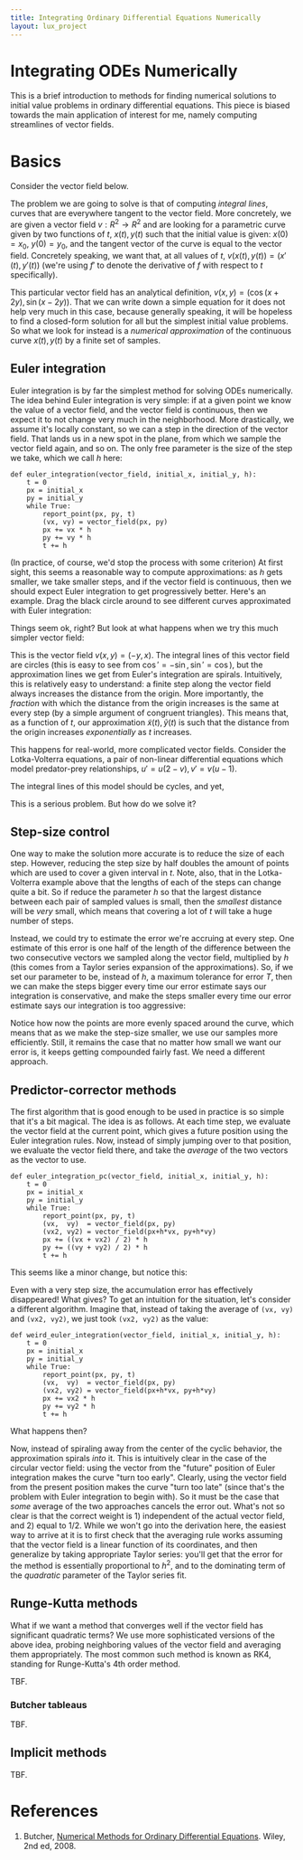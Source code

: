 ```yaml
---
title: Integrating Ordinary Differential Equations Numerically
layout: lux_project
---
```


# Integrating ODEs Numerically

This is a brief introduction to methods for finding numerical
solutions to initial value problems in ordinary differential
equations. This piece is biased towards the main application of
interest for me, namely computing streamlines of vector fields.

# Basics

Consider the vector field below.

<div id="vf1" class="small-square-chart"></div>  
  
The problem we are going to solve is that of computing *integral
lines*, curves that are everywhere tangent to the vector field. More
concretely, we are given a vector field $v: R^2 \to R^2$ and are
looking for a parametric curve given by two functions of $t$, $x(t),
y(t)$ such that the initial value is given: $x(0)=x_0$, $y(0) = y_0$,
and the tangent vector of the curve is equal to the vector
field. Concretely speaking, we want that, at all values of $t$,
$v(x(t),y(t)) = (x'(t), y'(t))$ (we're using $f'$ to denote the
derivative of $f$ with respect to $t$ specifically).

This particular vector field has an analytical definition, $v(x, y) =
(\cos(x + 2y), \sin(x - 2y))$. That we can write down a simple
equation for it does not help very much in this case, because
generally speaking, it will be hopeless to find a closed-form solution
for all but the simplest initial value problems. So what we look for
instead is a *numerical approximation* of the continuous curve $x(t),
y(t)$ by a finite set of samples.

## Euler integration

Euler integration is by far the simplest method for solving ODEs
numerically. The idea behind Euler integration is very simple: if at
a given point we know the value of a vector field, and the vector
field is continuous, then we expect it to not change very much in the
neighborhood. More drastically, we assume it's locally constant, so we
can a step in the direction of the vector field. That lands us in a
new spot in the plane, from which we sample the vector field again,
and so on. The only free parameter is the size of the step we take,
which we call $h$ here:

    def euler_integration(vector_field, initial_x, initial_y, h):
        t = 0
        px = initial_x
        py = initial_y
        while True:
            report_point(px, py, t)
            (vx, vy) = vector_field(px, py)
            px += vx * h
            py += vy * h
            t += h

(In practice, of course, we'd stop the process with some criterion)
At first sight, this seems a reasonable way to compute approximations:
as $h$ gets smaller, we take smaller steps, and if the vector field is
continuous, then we should expect Euler integration to get
progressively better. Here's an example. Drag the black circle around
to see different curves approximated with Euler integration:

<div id="vf2" class="small-square-chart"></div>  

Things seem ok, right? But look at what happens when we try this much
simpler vector field:

<div id="vf3" class="small-square-chart"></div>

This is the vector field $v(x,y) = (-y, x)$. The integral lines of
this vector field are circles (this is easy to see from $\cos' =
-\sin, \sin' = \cos$), but the approximation lines we get from Euler's
integration are spirals. Intuitively, this is relatively easy to
understand: a finite step along the vector field always increases the
distance from the origin. More importantly, the *fraction* with which
the distance from the origin increases is the same at every step (by a simple
argument of congruent triangles). This means that, as a function of
$t$, our approximation $\tilde{x}(t), \tilde{y}(t)$ is such that the
distance from the origin increases *exponentially* as $t$ increases.

This happens for real-world, more complicated vector fields. Consider
the Lotka-Volterra equations, a pair of non-linear differential equations which 
model predator-prey relationships, $u' = u(2-v), v' = v (u - 1)$.

The integral lines of this model should be cycles, and yet,

<div id="vf4" class="small-square-chart"></div>

This is a serious problem. But how do we solve it?

## Step-size control

One way to make the solution more accurate is to reduce the size of
each step.  However, reducing the step size by half doubles the amount
of points which are used to cover a given interval in $t$.  Note,
also, that in the Lotka-Volterra example above that the lengths of
each of the steps can change quite a bit. So if reduce the parameter
$h$ so that the largest distance between each pair of sampled values
is small, then the *smallest* distance will be *very* small, which means
that covering a lot of $t$ will take a huge number of steps.

Instead, we could try to estimate the error we're accruing at every
step. One estimate of this error is one half of the length of the
difference between the two consecutive vectors we sampled along the
vector field, multiplied by $h$ (this comes from a Taylor series
expansion of the approximations).  So, if we set our parameter to be,
instead of $h$, a maximum tolerance for error $T$, then we can make
the steps bigger every time our error estimate says our integration is
conservative, and make the steps smaller every time our error estimate
says our integration is too aggressive:

<div id="vf5" class="small-square-chart"></div>

Notice how now the points are more evenly spaced around the curve,
which means that as we make the step-size smaller, we use our samples
more efficiently.  Still, it remains the case that no matter how small
we want our error is, it keeps getting compounded fairly fast. We need
a different approach.

## Predictor-corrector methods

The first algorithm that is good enough to be used in practice is so
simple that it's a bit magical. The idea is as follows. At each time
step, we evaluate the vector field at the current point, which gives a
future position using the Euler integration rules. Now, instead of
simply jumping over to that position, we evaluate the vector field
there, and take the *average* of the two vectors as the vector to use.

    def euler_integration_pc(vector_field, initial_x, initial_y, h):
        t = 0
        px = initial_x
        py = initial_y
        while True:
            report_point(px, py, t)
            (vx,  vy)  = vector_field(px, py)
			(vx2, vy2) = vector_field(px+h*vx, py+h*vy)
            px += ((vx + vx2) / 2) * h
            py += ((vy + vy2) / 2) * h
            t += h

This seems like a minor change, but notice this:

<div class="chart"><span id="vf6" class="small-inline-square-chart"></span><span id="vf7" class="small-inline-square-chart"></span></div>

Even with a very step size, the accumulation error has
effectively disappeared! What gives? To get an intuition for the
situation, let's consider a different algorithm. Imagine that, instead
of taking the average of `(vx, vy)` and `(vx2, vy2)`, we just took `(vx2, vy2)` as the value:

    def weird_euler_integration(vector_field, initial_x, initial_y, h):
        t = 0
        px = initial_x
        py = initial_y
        while True:
            report_point(px, py, t)
            (vx,  vy)  = vector_field(px, py)
            (vx2, vy2) = vector_field(px+h*vx, py+h*vy)
            px += vx2 * h
            py += vy2 * h
            t += h

What happens then?

<div class="chart"><span id="vf8" class="small-inline-square-chart"></span><span id="vf9" class="small-inline-square-chart"></span></div>

Now, instead of spiraling away from the center of the cyclic behavior,
the approximation spirals *into* it. This is intuitively clear in the
case of the circular vector field: using the vector from the "future" position
of Euler integration makes the curve "turn too early". Clearly, using
the vector field from the present position makes the curve "turn too
late" (since that's the problem with Euler integration to begin with).
So it must be the case that _some_ average of the two
approaches cancels the error out. What's not so clear is that the
correct weight is 1) independent of the actual vector field, and 2)
equal to $1/2$. While we won't go into the derivation here, the
easiest way to arrive at it is to first check that the averaging rule
works assuming that the vector field is a linear function of its
coordinates, and then generalize by taking appropriate Taylor series:
you'll get that the error for the method is essentially proportional
to $h^2$, and to the dominating term of the *quadratic* parameter of
the Taylor series fit.

## Runge-Kutta methods

What if we want a method that converges well if the vector field has
significant quadratic terms? We use more sophisticated versions of the
above idea, probing neighboring values of the vector field and
averaging them appropriately. The most common such method is known as
RK4, standing for Runge-Kutta's 4th order method.

TBF.

### Butcher tableaus

TBF.

## Implicit methods

TBF.

# References

1. Butcher, [Numerical Methods for Ordinary Differential Equations](http://onlinelibrary.wiley.com/book/10.1002/9780470753767). Wiley, 2nd ed, 2008. 
